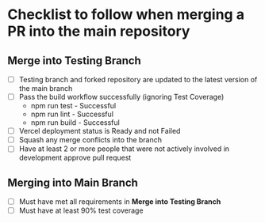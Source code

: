 # Checklist to follow when merging a PR into the main repository
## Merge into Testing Branch
- [ ] Testing branch and forked repository are updated to the latest version of the main branch
- [ ] Pass the build workflow successfully (ignoring Test Coverage)
  - npm run test - Successful
  - npm run lint - Successful
  - npm run build - Successful
- [ ] Vercel deployment status is Ready and not Failed
- [ ] Squash any merge conflicts into the branch
- [ ] Have at least 2 or more people that were not actively involved in development approve pull request
## Merging into Main Branch
- [ ] Must have met all requirements in **Merge into Testing Branch**
- [ ] Must have at least 90% test coverage